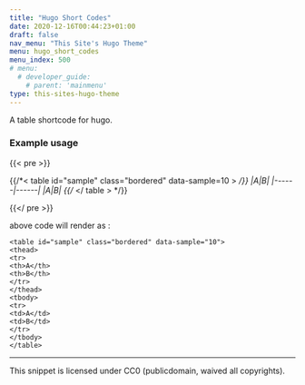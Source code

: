 ```yaml
---
title: "Hugo Short Codes"
date: 2020-12-16T00:44:23+01:00
draft: false
nav_menu: "This Site's Hugo Theme"
menu: hugo_short_codes
menu_index: 500
# menu:
  # developer_guide:
    # parent: 'mainmenu'
type: this-sites-hugo-theme
---
```


A table shortcode for hugo.

### Example usage

{{< pre >}}

{{/*< table id="sample" class="bordered" data-sample=10 > */}}
|A|B|
|------|------|
|A|B|
{{/* </ table > */}}

{{</ pre >}}

above code will render as :

```
<table id="sample" class="bordered" data-sample="10">
<thead>
<tr>
<th>A</th>
<th>B</th>
</tr>
</thead>
<tbody>
<tr>
<td>A</td>
<td>B</td>
</tr>
</tbody>
</table>

```

---

This snippet is licensed under CC0 (publicdomain, waived all copyrights).
